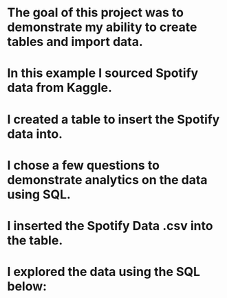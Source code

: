 # The goal of this project was to demonstrate my ability to create tables and import data. 
# In this example I sourced Spotify data from Kaggle. 
# I created a table to insert the Spotify data into. 
# I chose a few questions to demonstrate analytics on the data using SQL.
# I inserted the Spotify Data .csv into the table. 
# I explored the data using the SQL below:

